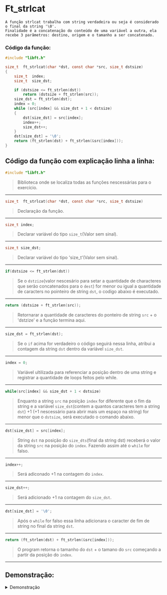     
# Ft_strlcat  
```
A função strlcat trabalha com string verdadeira ou seja é considerado o final da string '\0'. 
Finalidade é a concatenação do conteúdo de uma variável a outra, ela recebe 3 parâmetros: destino, origem e o tamanho a ser concatenado.
```

    
### Código da função:
```c
#include "libft.h"

size_t	ft_strlcat(char *dst, const char *src, size_t dstsize)
{
	size_t	index;
	size_t	size_dst;

	if (dstsize <= ft_strlen(dst))
		return (dstsize + ft_strlen(src));
	size_dst = ft_strlen(dst);
	index = 0;
	while (src[index] && size_dst + 1 < dstsize)
	{
		dst[size_dst] = src[index];
		index++;
		size_dst++;
	}
	dst[size_dst] = '\0';
	return (ft_strlen(dst) + ft_strlen(&src[index]));
}
```
## Código da função com explicação linha a linha:
```c
#include "libft.h"
```
>Biblioteca onde se localiza todas as funções nescessárias para o exercício.
---
```c
size_t	ft_strlcat(char *dst, const char *src, size_t dstsize)
```
>Declaração da função.
---
```c
size_t index;
``` 
>Declarar variável do tipo `size_t`(Valor sem sinal).
---
```c
size_t size_dst;
``` 
>Declarar variável do tipo 'size_t'(Valor sem sinal).
---
```c
if(dstsize <= ft_strlen(dst)) 
```
>Se o `dstzize`(valor nescesário para setar a quantidade de characteres que serão concatenados para o `dest`) for menor ou igual a quantidade de caracters no pointeiro de string `dst`, o codigo abaixo é executado.
---
```c
return (dstsize + ft_strlen(src));
```
>Retornarar a quantidade de caracteres do ponteiro de string `src` + o 'dstzize' e a função termina aqui.
---
```c
size_dst = ft_strlen(dst);
```
>Se o `if` acima for verdadeiro o código seguirá nessa linha, atribui a contagem da string `dst` dentro da variável `size_dst`.
---
```c
index = 0;
``` 
>Variável ultilizada para referenciar a posição dentro de uma string e registrar a quantidade de loops feitos pelo while.
---
```c
while(src[index] && size_dst + 1 < dstsize)
```
>Enquanto a string `src` na posição `index` for diferente que o fim da string e a variável `size_dst`(contem a quantos caracteres tem a string `dst`) +1 (+1 nescessário para abrir mais um espaço na string) for menor que o `dstsize`, será executado o comando abaixo.
---
```c
dst[size_dst] = src[index];
``` 
>String `dst` na posição do `size_dts`(final da string dst) receberá o valor da string `src` na posição do `index`. Fazendo assim até o `while` for falso.
---
```c
index++;
``` 
>Será adiconado +1 na contagem do `index`.
---
```c
size_dst++;
``` 
>Será adicionado +1 na contagem do `size_dst`.
---
```c
dst[size_dst] = '\0';
```
>Após o `while` for falso essa linha adicionara o caracter de fim de string no final da string `dst`.
---
```c
return (ft_strlen(dst) + ft_strlen(&src[index]));
```
>O program retorna o tamanho do `dst` + o tamano do `src` começando a partir da posição do `index`.
---
## Demonstração:

<details>

<summary>Demonstração</summary>

![image](https://github.com/Alef-Matos/42_lisboa/blob/master/libft_comment/Ft_strchr/)

</details>

